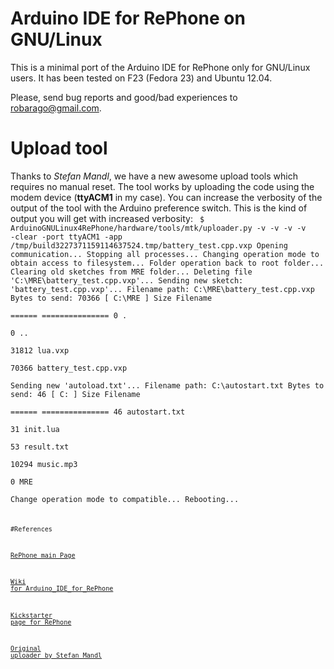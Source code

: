 # Arduino IDE for RePhone on GNU/Linux

This is a minimal port of the Arduino IDE for RePhone only for GNU/Linux users.
It has been tested on F23 (Fedora 23) and Ubuntu 12.04.

Please, send bug reports and good/bad experiences to robarago@gmail.com.

# Upload tool

Thanks to *Stefan Mandl*, we have a new awesome upload tools which requires no manual reset. The tool works by uploading the code using the modem device (__ttyACM1__ in my case). You can increase the verbosity of the output of the tool with the Arduino preference switch. This is the kind of output you will get with increased verbosity:
<code>
$ ArduinoGNULinux4RePhone/hardware/tools/mtk/uploader.py -v -v -v -v -clear -port ttyACM1 -app /tmp/build3227371159114637524.tmp/battery_test.cpp.vxp
Opening communication...
Stopping all processes...
Changing operation mode to obtain access to filesystem...
Folder operation back to root folder...
Clearing old sketches from MRE folder...
Deleting file 'C:\MRE\battery_test.cpp.vxp'...
Sending new sketch: 'battery_test.cpp.vxp'...
Filename path: C:\MRE\battery_test.cpp.vxp
Bytes to send: 70366
[ C:\MRE ]
  Size Filename                                                        
====== ===============
     0 .                                                              
     0 ..                                                            
 31812 lua.vxp                                                  
 70366 battery_test.cpp.vxp                        
Sending new 'autoload.txt'...
Filename path: C:\autostart.txt
Bytes to send: 46
[ C: ]
  Size Filename                                                        
====== ===============
    46 autostart.txt                                      
    31 init.lua                                                
    53 result.txt                                            
 10294 music.mp3                                              
     0 MRE                                                          
Change operation mode to compatible...
Rebooting...
<code>

#References

[RePhone main Page](http://www.seeed.cc/rephone)

[Wiki for Arduino_IDE_for_RePhone](http://www.seeedstudio.com/wiki/Arduino_IDE_for_RePhone_Kit)

[Kickstarter page for RePhone](https://www.kickstarter.com/projects/seeed/rephone-kit-worlds-first-open-source-and-modular-p)

[Original uploader by Stefan Mandl](https://github.com/mandl/LinkIt_Assist_2502)

